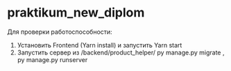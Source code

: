 # praktikum_new_diplom
Для проверки работоспособности:
1) Установить Frontend (Yarn install) и запустить Yarn start
2) Запустить сервер из /backend/product_helper/ py manage.py migrate , py manage.py runserver
